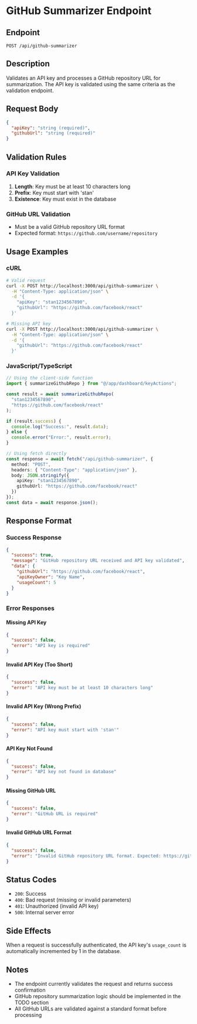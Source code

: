 # GitHub Summarizer Endpoint

## Endpoint
`POST /api/github-summarizer`

## Description
Validates an API key and processes a GitHub repository URL for summarization. The API key is validated using the same criteria as the validation endpoint.

## Request Body
```json
{
  "apiKey": "string (required)",
  "githubUrl": "string (required)"
}
```

## Validation Rules

### API Key Validation
1. **Length**: Key must be at least 10 characters long
2. **Prefix**: Key must start with 'stan'
3. **Existence**: Key must exist in the database

### GitHub URL Validation
- Must be a valid GitHub repository URL format
- Expected format: `https://github.com/username/repository`

## Usage Examples

### cURL
```bash
# Valid request
curl -X POST http://localhost:3000/api/github-summarizer \
  -H "Content-Type: application/json" \
  -d '{
    "apiKey": "stan1234567890",
    "githubUrl": "https://github.com/facebook/react"
  }'

# Missing API key
curl -X POST http://localhost:3000/api/github-summarizer \
  -H "Content-Type: application/json" \
  -d '{
    "githubUrl": "https://github.com/facebook/react"
  }'
```

### JavaScript/TypeScript
```typescript
// Using the client-side function
import { summarizeGithubRepo } from "@/app/dashboard/keyActions";

const result = await summarizeGithubRepo(
  "stan1234567890",
  "https://github.com/facebook/react"
);

if (result.success) {
  console.log("Success:", result.data);
} else {
  console.error("Error:", result.error);
}

// Using fetch directly
const response = await fetch("/api/github-summarizer", {
  method: "POST",
  headers: { "Content-Type": "application/json" },
  body: JSON.stringify({
    apiKey: "stan1234567890",
    githubUrl: "https://github.com/facebook/react"
  })
});
const data = await response.json();
```

## Response Format

### Success Response
```json
{
  "success": true,
  "message": "GitHub repository URL received and API key validated",
  "data": {
    "githubUrl": "https://github.com/facebook/react",
    "apiKeyOwner": "Key Name",
    "usageCount": 5
  }
}
```

### Error Responses

#### Missing API Key
```json
{
  "success": false,
  "error": "API key is required"
}
```

#### Invalid API Key (Too Short)
```json
{
  "success": false,
  "error": "API key must be at least 10 characters long"
}
```

#### Invalid API Key (Wrong Prefix)
```json
{
  "success": false,
  "error": "API key must start with 'stan'"
}
```

#### API Key Not Found
```json
{
  "success": false,
  "error": "API key not found in database"
}
```

#### Missing GitHub URL
```json
{
  "success": false,
  "error": "GitHub URL is required"
}
```

#### Invalid GitHub URL Format
```json
{
  "success": false,
  "error": "Invalid GitHub repository URL format. Expected: https://github.com/username/repo"
}
```

## Status Codes
- `200`: Success
- `400`: Bad request (missing or invalid parameters)
- `401`: Unauthorized (invalid API key)
- `500`: Internal server error

## Side Effects
When a request is successfully authenticated, the API key's `usage_count` is automatically incremented by 1 in the database.

## Notes
- The endpoint currently validates the request and returns success confirmation
- GitHub repository summarization logic should be implemented in the TODO section
- All GitHub URLs are validated against a standard format before processing

